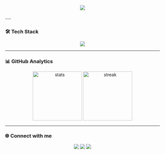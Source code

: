 
 <h1 align="center">
  <img src="https://readme-typing-svg.herokuapp.com/?font=Righteous&size=35&center=true&vCenter=true&width=500&height=70&duration=4000&lines=👋+Hi+welcome+I'm+Radwane+El+Falki!;" />
</h1>
---

### 🛠️ Tech Stack
<p align="center">
  <img src="https://skillicons.dev/icons?i=react,nextjs,nodejs,express,mongodb,postgres,tailwind,materialui,aws,git,github" />
</p>

---

### 📊 GitHub Analytics
<p align="center">
  <img src="https://github-readme-stats.vercel.app/api?username=userredwane&show_icons=true&theme=radical" alt="stats" height="160"/>
  <img src="https://github-readme-streak-stats.herokuapp.com/?user=userredwane&theme=radical" alt="streak" height="160"/>
</p>

---

### 🌐 Connect with me
<p align="center">
  <a href="https://linkedin.com/in/tonprofil" target="_blank"><img src="https://img.shields.io/badge/-LinkedIn-blue?style=for-the-badge&logo=linkedin"></a>
  <a href="mailto:tonemail@gmail.com"><img src="https://img.shields.io/badge/-Gmail-red?style=for-the-badge&logo=gmail&logoColor=white"></a>
  <a href="https://tonportfolio.com"><img src="https://img.shields.io/badge/-Portfolio-black?style=for-the-badge&logo=vercel&logoColor=white"></a>
</p>

